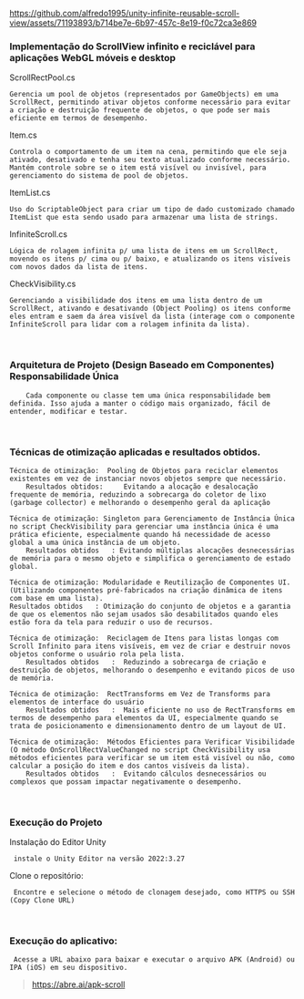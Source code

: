 https://github.com/alfredo1995/unity-infinite-reusable-scroll-view/assets/71193893/b714be7e-6b97-457c-8e19-f0c72ca3e869

<h3> Implementação do ScrollView infinito e reciclável para aplicações WebGL móveis e desktop </h3>

ScrollRectPool.cs

 	Gerencia um pool de objetos (representados por GameObjects) em uma ScrollRect, permitindo ativar objetos conforme necessário para evitar a criação e destruição frequente de objetos, o que pode ser mais eficiente em termos de desempenho.

Item.cs

	Controla o comportamento de um item na cena, permitindo que ele seja ativado, desativado e tenha seu texto atualizado conforme necessário. Mantém controle sobre se o item está visível ou invisível, para gerenciamento do sistema de pool de objetos.
   
ItemList.cs

	Uso do ScriptableObject para criar um tipo de dado customizado chamado ItemList que esta sendo usado para armazenar uma lista de strings. 

InfiniteScroll.cs

	Lógica de rolagem infinita p/ uma lista de itens em um ScrollRect, movendo os itens p/ cima ou p/ baixo, e atualizando os itens visíveis com novos dados da lista de itens.

CheckVisibility.cs

	Gerenciando a visibilidade dos itens em uma lista dentro de um ScrollRect, ativando e desativando (Object Pooling) os itens conforme eles entram e saem da área visível da lista (interage com o componente InfiniteScroll para lidar com a rolagem infinita da lista). 

<br>
<h3> Arquitetura de Projeto (Design Baseado em Componentes) Responsabilidade Única </h3>
	
        Cada componente ou classe tem uma única responsabilidade bem definida. Isso ajuda a manter o código mais organizado, fácil de entender, modificar e testar.
    
<br>
<h3> Técnicas de otimização aplicadas e resultados obtidos. </h3>

	Técnica de otimização:  Pooling de Objetos para reciclar elementos existentes em vez de instanciar novos objetos sempre que necessário.
        Resultados obtidos:     Evitando a alocação e desalocação frequente de memória, reduzindo a sobrecarga do coletor de lixo (garbage collector) e melhorando o desempenho geral da aplicação	

	Técnica de otimização: Singleton para Gerenciamento de Instância Única no script CheckVisibility para gerenciar uma instância única é uma prática eficiente, especialmente quando há necessidade de acesso global a uma única instância de um objeto. 
        Resultados obtidos   : Evitando múltiplas alocações desnecessárias de memória para o mesmo objeto e simplifica o gerenciamento de estado global.

	Técnica de otimização: Modularidade e Reutilização de Componentes UI. (Utilizando componentes pré-fabricados na criação dinâmica de itens com base em uma lista).
	Resultados obtidos   : Otimização do conjunto de objetos e a garantia de que os elementos não sejam usados são desabilitados quando eles estão fora da tela para reduzir o uso de recursos.
 
	Técnica de otimização:  Reciclagem de Itens para listas longas com Scroll Infinito para itens visíveis, em vez de criar e destruir novos objetos conforme o usuário rola pela lista. 
        Resultados obtidos   :  Reduzindo a sobrecarga de criação e destruição de objetos, melhorando o desempenho e evitando picos de uso de memória.

 	Técnica de otimização:  RectTransforms em Vez de Transforms para elementos de interface do usuário
        Resultados obtidos   :  Mais eficiente no uso de RectTransforms em termos de desempenho para elementos da UI, especialmente quando se trata de posicionamento e dimensionamento dentro de um layout de UI.

	Técnica de otimização:  Métodos Eficientes para Verificar Visibilidade (O método OnScrollRectValueChanged no script CheckVisibility usa métodos eficientes para verificar se um item está visível ou não, como calcular a posição do item e dos cantos visíveis da lista). 
        Resultados obtidos   :  Evitando cálculos desnecessários ou complexos que possam impactar negativamente o desempenho.                                
    
    
<br>
<h3> Execução do Projeto </h3>

Instalação do Editor Unity

     instale o Unity Editor na versão 2022:3.27

Clone o repositório:

     Encontre e selecione o método de clonagem desejado, como HTTPS ou SSH (Copy Clone URL)
 
<br>
<h3> Execução do aplicativo: </h3>

     Acesse a URL abaixo para baixar e executar o arquivo APK (Android) ou IPA (iOS) em seu dispositivo.
> https://abre.ai/apk-scroll
